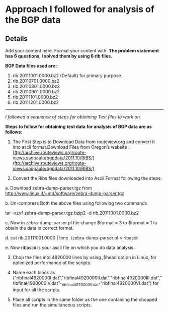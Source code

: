 # Approach I followed for analysis of the BGP data #


## Details ##

Add your content here.  Format your content with:
**The problem statement has 6 questions, I solved them by using 6 rib files.**


**BGP Data files used are :**
1.	rib.20111001.0000.bz2 (Default) for primary purpose.
2.	rib.20110701.0000.bz2
3.	rib.20110801.0000.bz2
4.	rib.20110901.0000.bz2
5.	rib.20111101.0000.bz2
6.	rib.20111201.0000.bz2

---

_I followed a sequence of steps for obtaining Test files to work on._

**Steps to follow for obtaining test data for analysis of BGP data are as follows:**

1.	The First Step is to Download Data from routeview.org and convert it into ascii format.Download Files from Oregon’s website : [ftp://archive.routeviews.org/route-views.saopaulo/bgpdata/2011.10/RIBS/](ftp://archive.routeviews.org/route-views.saopaulo/bgpdata/2011.10/RIBS/)

2.	Convert the Ribs files downloaded into Ascii Format following the steps:

a.	Download zebra-dump-parser.tgz from http://www.linux.if/~md/software/zebra-dump-parser.tgz

b.	Un-compress Both the above files using following two commands

tar -xzvf zebra-dump-parser.tgz
bzip2 -d rib.20111001.0000.bz2

c.	Now in zebra-dump-parser.pl file change $format = 3 to $format = 1 to obtain the data in correct format.

d.	cat rib.20111001.0000 | time ./zebra-dump-parser.pl > ribascii

e.	Now ribascii is your ascii file on which you do data analysis.

3.	Chop the files into 4920000 lines by using ,$head option in Linux, for optimized performance of the scripts.

4.	Name each block as ("ribfinal4920000I.dat","ribfinal4920000II.dat","ribfinal4920000III.dat","ribfinal4920000IV.dat"<sub>"ribfinal4920000V.dat"</sub>"ribfinal4920000VI.dat") for input for all the scripts.

5.	Place all scripts in the same folder as the one containing the chopped files and run the simultaneous scripts.




